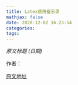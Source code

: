 ```yaml
---
title: Latex使用备忘录
mathjax: false
date: 2020-12-02 16:23:54
categories:
tags:
---
```


*原文标题 (日期)*

作者：[]()

<!-- more -->


[原文地址]()